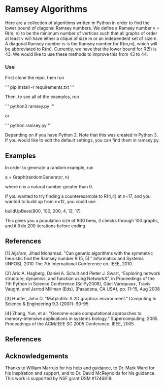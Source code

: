 # Ramsey Algorithms

Here are a collection of algorithms written in Python in order to find the lower bound of diagonal Ramsey numbers. We define a Ramsey number v = R(m, n) to be the minimum number of vertices such that all 
graphs of order at least v will have either a clique of size m or an independent set of size n. A diagonal Ramsey number is is the Ramsey number for R(m,m), which will be abbreviated to R(m). Currently, we have
that the lower bound for R(5) is 43. We would like to use these methods to improve this from 43 to 44.

### Use

First clone the repo, then run

'''
pip install -r requirements.txt 
'''

Then, to see all of the examples, run 

'''
python3 ramsey.py 
'''

or 

'''
python ramsey.py 
'''

Depending on if you have Python 2. Note that this was created in Python 3. If you would like to edit the default settings, you can find them in ramsey.py.


## Examples

In order to generate a random example, run 

a = Graph(randomGenerator, n)

where n is a natural number greater than 0.

If you wanted to try finding a counterexample to R(4,4) at n=17, and you wanted to build up from n=12, you could use

buildUpBees(800, 100, 200, 4, 12, 17)

This gives you a population size of 800 bees, it checks through 100 graphs, and it'll do 200 iterations before ending.


## References

[1] Aija'am, Jihad Mohamad. "Can genetic algorithms with the symmetric heuristic find the Ramsey number R (5, 5)." Informatics and Systems (INFOS), 2010 The 7th International Conference on. IEEE, 2010.

[2] Aric A. Hagberg, Daniel A. Schult and Pieter J. Swart, “Exploring network structure, dynamics, and function using NetworkX”, in Proceedings of the 7th Python in Science Conference (SciPy2008), Gäel Varoquaux, Travis Vaught, and Jarrod Millman (Eds), (Pasadena, CA USA), pp. 11–15, Aug 2008

[3] Hunter, John D. "Matplotlib: A 2D graphics environment." Computing In Science & Engineering 9.3 (2007): 90-95.

[4] Zhang, Yun, et al. "Genome-scale computational approaches to memory-intensive applications in systems biology." Supercomputing, 2005. Proceedings of the ACM/IEEE SC 2005 Conference. IEEE, 2005.


## References



## Acknowledgements

Thanks to William Marrujo for his help and guidance, to Dr. Mark Ward for his inspiration and support, and to Dr. David McReynolds for his guidance. This work is supported by NSF grant DSM #1246818.


